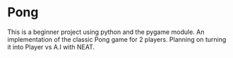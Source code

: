 # Pong
This is a beginner project using python and the pygame module. An implementation of the classic Pong game for 2 players. Planning on turning it into Player vs A.I with NEAT.
